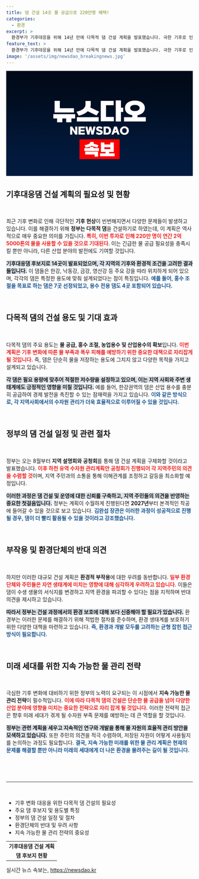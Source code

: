 ```yaml
---
title: 댐 건설 14곳 물 공급으로 220만명 혜택!
categories:
  - 환경
excerpt: >
  환경부가 기후대응을 위해 14년 만에 다목적 댐 건설 계획을 발표했습니다. 극한 기후로 인한 피해를 줄이고 220만명에게 연간 2억5000톤의 물을 공급할 전망입니다. 과연 이 계획이 실현될 수 있을까요? 클릭해서 자세히 알아보세요!
feature_text: >
  환경부가 기후대응을 위해 14년 만에 다목적 댐 건설 계획을 발표했습니다. 극한 기후로 인한 피해를 줄이고 220만명에게 연간 2억5000톤의 물을 공급할 전망입니다. 과연 이 계획이 실현될 수 있을까요? 클릭해서 자세히 알아보세요!
image: '/assets/img/newsdao_breakingnews.jpg'
---
```


<p><img src="/assets/img/newsdao_breakingnews.jpg" alt="koreaapp 속보" /></p>

<h2 data-ke-size="size26">기후대응댐 건설 계획의 필요성 및 현황</h2>

<p data-ke-size="size16">&nbsp;</p>

<p>최근 기후 변화로 인해 극단적인 <b>기후 현상</b>이 빈번해지면서 다양한 문제들이 발생하고 있습니다. 이를 해결하기 위해 <strong>정부는 다목적 댐</strong>을 건설하기로 하였는데, 이 계획은 역사적으로 매우 중요한 의미를 가집니다. <b><span style="color: #ee2323;">특히, 이번 투자로 인해 220만 명이 연간 2억5000톤의 물을 사용할 수 있을 것으로 기대된다</span></b>. 이는 긴급한 물 공급 필요성을 충족시킬 뿐만 아니라, 다른 산업 분야의 발전에도 기여할 것입니다. </p>

<p><b><span style="background-color: #21538527;">기후대응댐 후보지로 14곳이 발표되었으며, 각 지역의 기후와 환경적 조건을 고려한 결과들입니다.</span></b> 이 댐들은 한강, 낙동강, 금강, 영산강 등 주요 강을 따라 위치하게 되어 있으며, 각각의 댐은 특정한 용도에 맞춰 설계되었다는 점이 특징입니다. <b><span style="color: #1a5490;">예를 들어, 홍수 조절을 목표로 하는 댐은 7곳 선정되었고, 용수 전용 댐도 4곳 포함되어 있습니다.</span></b></p>

<p data-ke-size="size16">&nbsp;</p>

<h2 data-ke-size="size26">다목적 댐의 건설 용도 및 기대 효과</h2>

<p data-ke-size="size16">&nbsp;</p>

<p>다목적 댐의 주요 용도는 <strong>물 공급, 홍수 조절, 농업용수 및 산업용수의 확보</strong>입니다. <b><span style="color: #ee2323;">이번 계획은 기후 변화에 따른 물 부족과 폭우 피해를 예방하기 위한 중요한 대책으로 자리잡게 될 것입니다.</span></b> 즉, 댐은 단순히 물을 저장하는 용도에 그치지 않고 다양한 목적을 가지고 설계되고 있습니다.</p>

<p><b><span style="background-color: #21538527;">각 댐은 필요 용량에 맞추어 적절한 저수량을 설정하고 있으며, 이는 지역 사회와 주변 생태계에도 긍정적인 영향을 미칠 것입니다.</span></b> 예를 들어, 한강권역의 댐은 산업 용수를 충분히 공급하여 경제 발전을 촉진할 수 있는 잠재력을 가지고 있습니다. <b><span style="color: #1a5490;">이와 같은 방식으로, 각 지역사회에서의 수자원 관리가 더욱 효율적으로 이루어질 수 있을 것입니다.</span></b> </p>

<p data-ke-size="size16">&nbsp;</p>

<h2 data-ke-size="size26">정부의 댐 건설 일정 및 관련 절차</h2>

<p data-ke-size="size16">&nbsp;</p>

<p>정부는 오는 8월부터 <strong>지역 설명회와 공청회</strong>를 통해 댐 건설 계획을 구체화할 것이라고 발표했습니다. <b><span style="color: #ee2323;">이후 하천 유역 수자원 관리계획안 공청회가 진행되어 각 지역주민의 의견을 수렴할 것</span></b>이며, 지역 주민과의 소통을 통해 이해관계를 조정하고 갈등을 최소화할 예정입니다. </p>

<p><b><span style="background-color: #21538527;">이러한 과정은 댐 건설 및 운영에 대한 신뢰를 구축하고, 지역 주민들의 의견을 반영하는 중요한 첫걸음입니다.</span></b> 정부는 계획이 수월하게 진행된다면 <strong>2027년</strong>부터 본격적인 착공에 들어갈 수 있을 것으로 보고 있습니다. <b><span style="color: #1a5490;">김완섭 장관은 이러한 과정이 성공적으로 진행될 경우, 댐이 더 빨리 활용될 수 있을 것이라고 강조했습니다.</span></b> </p>

<p data-ke-size="size16">&nbsp;</p>

<h2 data-ke-size="size26">부작용 및 환경단체의 반대 의견</h2>

<p data-ke-size="size16">&nbsp;</p>

<p>하지만 이러한 대규모 건설 계획은 <strong>환경적 부작용</strong>에 대한 우려를 동반합니다. <b><span style="color: #ee2323;">일부 환경단체와 주민들은 자연 생태계에 미치는 영향에 대해 심각하게 우려하고 있습니다.</span></b> 이들은 댐이 수생 생물의 서식지를 변경하고 지역 환경을 파괴할 수 있다는 점을 지적하며 반대 의견을 제시하고 있습니다.</p>

<p><b><span style="background-color: #21538527;">따라서 정부는 건설 과정에서의 환경 보호에 대해 보다 신중해야 할 필요가 있습니다.</span></b> 환경부는 이러한 문제를 해결하기 위해 적법한 절차를 준수하며, 환경 생태계를 보호하기 위한 다양한 대책을 마련하고 있습니다. <b><span style="color: #1a5490;">즉, 환경과 개발 모두를 고려하는 균형 잡힌 접근 방식이 필요합니다.</span></b></p>

<p data-ke-size="size16">&nbsp;</p>

<h2 data-ke-size="size26">미래 세대를 위한 지속 가능한 물 관리 전략</h2>

<p data-ke-size="size16">&nbsp;</p>

<p>극심한 기후 변화에 대비하기 위한 정부의 노력이 요구되는 이 시점에서 <b>지속 가능한 물 관리 전략</b>이 필수적입니다. <b><span style="color: #ee2323;">이에 따라 다목적 댐의 건설은 단순한 물 공급을 넘어 다양한 산업 분야에 영향을 미치는 중요한 전략으로 자리 잡게 될 것입니다.</span></b> 이러한 전략적 접근은 향후 미래 세대가 겪게 될 수자원 부족 문제를 예방하는 데 큰 역할을 할 것입니다.</p>

<p><b><span style="background-color: #21538527;">정부는 관련 계획을 세우고 지속적인 연구와 개발을 통해 물 자원의 효율적 관리 방안을 모색하고 있습니다.</span></b> 또한 주민의 의견을 적극 수렴하여, 저장된 자원이 어떻게 사용될지를 논의하는 과정도 필요합니다. <b><span style="color: #1a5490;">결국, 지속 가능한 미래를 위한 물 관리 계획은 현재의 문제를 해결할 뿐만 아니라 미래의 세대에게 더 나은 환경을 물려주는 길이 될 것입니다.</span></b></p>

<p data-ke-size="size16">&nbsp;</p>

<p><br />
<hr />
<br /></p>

<ul>
    <li>기후 변화 대응을 위한 다목적 댐 건설의 필요성</li>
    <li>주요 댐 후보지 및 용도별 특징</li>
    <li>정부의 댐 건설 일정 및 절차</li>
    <li>환경단체의 반대 및 우려 사항</li>
    <li>지속 가능한 물 관리 전략의 중요성</li>
</ul>

<table style="width: 100%; border-collapse: collapse;">
    <tr>
        <td style="text-align: center; height: 17px;"><b>기후대응댐 건설 계획</b></td>
    </tr>
    <tr>
        <td style="text-align: center; height: 17px;"><b>댐 후보지 현황</b></td>
    </tr>
</table>
실시간 뉴스 속보는, <a href="https://newsdao.kr" rel="dofollow">https://newsdao.kr</a>


